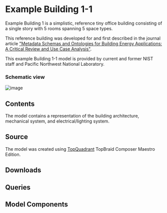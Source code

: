 # Example Building 1-1

Example Building 1 is a simplistic, reference tiny office building consisting of a single story with 5 rooms spanning 5 space types.

This reference building was developed for and first described in the journal article ["Metadata Schemas and Ontologies for Building Energy Applications: A Critical Review and Use Case Analysis"](https://doi.org/10.3390/en14072024).

This example Building 1-1 model is provided by current and former NIST staff and Pacific Northwest National Laboratory.

### Schematic view

![image](https://github.com/steveraysteveray/models.open223.info/assets/1130189/a586b8cd-c699-42c1-9b49-0c3f8a81de55)

## Contents

The model contains a representation of the building architecture, mechanical system, and electrical/lighting system.

## Source

The model was created using [TopQuadrant](https://www.topquadrant.com/) TopBraid Composer Maestro Edition.

## Downloads

## Queries

## Model Components

